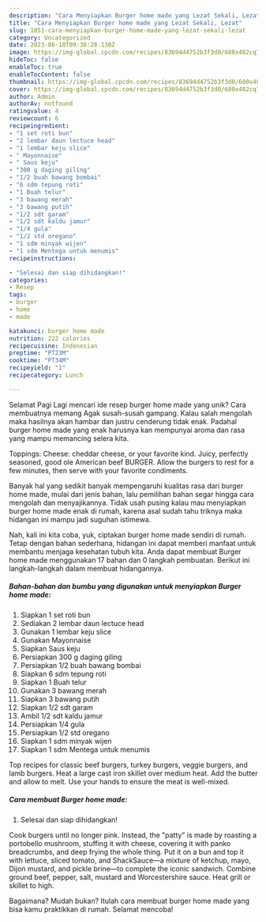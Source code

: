 ```yaml
---
description: "Cara Menyiapkan Burger home made yang Lezat Sekali, Lezat"
title: "Cara Menyiapkan Burger home made yang Lezat Sekali, Lezat"
slug: 1851-cara-menyiapkan-burger-home-made-yang-lezat-sekali-lezat
category: Uncategorized
date: 2023-06-18T09:38:28.130Z
image: https://img-global.cpcdn.com/recipes/83694d4752b3f3d0/680x482cq70/burger-home-made-foto-resep-utama.jpg
hideToc: false
enableToc: true
enableTocContent: false
thumbnail: https://img-global.cpcdn.com/recipes/83694d4752b3f3d0/680x482cq70/burger-home-made-foto-resep-utama.jpg
cover: https://img-global.cpcdn.com/recipes/83694d4752b3f3d0/680x482cq70/burger-home-made-foto-resep-utama.jpg
author: Admin
authorAv: notfound
ratingvalue: 4
reviewcount: 6
recipeingredient:
- "1 set roti bun"
- "2 lembar daun lectuce head"
- "1 lembar keju slice"
- " Mayonnaise"
- " Saus keju"
- "300 g daging giling"
- "1/2 buah bawang bombai"
- "6 sdm tepung roti"
- "1 Buah telur"
- "3 bawang merah"
- "3 bawang putih"
- "1/2 sdt garam"
- "1/2 sdt kaldu jamur"
- "1/4 gula"
- "1/2 std oregano"
- "1 sdm minyak wijen"
- "1 sdm Mentega untuk menumis"
recipeinstructions:

- "Selesai dan siap dihidangkan!"
categories:
- Resep
tags:
- burger
- home
- made

katakunci: burger home made 
nutrition: 222 calories
recipecuisine: Indonesian
preptime: "PT23M"
cooktime: "PT34M"
recipeyield: "1"
recipecategory: Lunch

---
```



Selamat Pagi Lagi mencari ide resep burger home made yang unik? Cara membuatnya memang Agak susah-susah gampang. Kalau salah mengolah maka hasilnya akan hambar dan justru cenderung tidak enak. Padahal burger home made yang enak harusnya kan mempunyai aroma dan rasa yang mampu memancing selera kita.


Toppings: Cheese: cheddar cheese, or your favorite kind. Juicy, perfectly seasoned, good ole American beef BURGER. Allow the burgers to rest for a few minutes, then serve with your favorite condiments.

Banyak hal yang sedikit banyak mempengaruhi kualitas rasa dari burger home made, mulai dari jenis bahan, lalu pemilihan bahan segar hingga cara mengolah dan menyajikannya. Tidak usah pusing kalau mau menyiapkan burger home made enak di rumah, karena asal sudah tahu triknya maka hidangan ini mampu jadi suguhan istimewa.


Nah, kali ini kita coba, yuk, ciptakan burger home made sendiri di rumah. Tetap dengan bahan sederhana, hidangan ini dapat memberi manfaat untuk membantu menjaga kesehatan tubuh kita. Anda dapat membuat Burger home made menggunakan 17 bahan dan 0 langkah pembuatan. Berikut ini langkah-langkah dalam membuat hidangannya.

<!--inarticleads1-->

##### Bahan-bahan dan bumbu yang digunakan untuk menyiapkan Burger home made:

1. Siapkan 1 set roti bun
1. Sediakan 2 lembar daun lectuce head
1. Gunakan 1 lembar keju slice
1. Gunakan  Mayonnaise
1. Siapkan  Saus keju
1. Persiapkan 300 g daging giling
1. Persiapkan 1/2 buah bawang bombai
1. Siapkan 6 sdm tepung roti
1. Siapkan 1 Buah telur
1. Gunakan 3 bawang merah
1. Siapkan 3 bawang putih
1. Siapkan 1/2 sdt garam
1. Ambil 1/2 sdt kaldu jamur
1. Persiapkan 1/4 gula
1. Persiapkan 1/2 std oregano
1. Siapkan 1 sdm minyak wijen
1. Siapkan 1 sdm Mentega untuk menumis


Top recipes for classic beef burgers, turkey burgers, veggie burgers, and lamb burgers. Heat a large cast iron skillet over medium heat. Add the butter and allow to melt. Use your hands to ensure the meat is well-mixed. 

<!--inarticleads2-->

##### Cara membuat Burger home made:


1. Selesai dan siap dihidangkan!

Cook burgers until no longer pink. Instead, the &#34;patty&#34; is made by roasting a portobello mushroom, stuffing it with cheese, covering it with panko breadcrumbs, and deep frying the whole thing. Put it on a bun and top it with lettuce, sliced tomato, and ShackSauce—a mixture of ketchup, mayo, Dijon mustard, and pickle brine—to complete the iconic sandwich. Combine ground beef, pepper, salt, mustard and Worcestershire sauce. Heat grill or skillet to high. 

Bagaimana? Mudah bukan? Itulah cara membuat burger home made yang bisa kamu praktikkan di rumah. Selamat mencoba!
